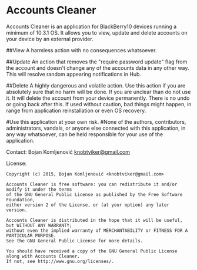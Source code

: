Accounts Cleaner
======

Accounts Cleaner is an application for BlackBerry10 devices running a minimum of 10.3.1 OS.
It allows you to view, update and delete accounts on your device by an external provider.

##View
A harmless action with no consequences whatsoever.

##Update
An action that removes the "require password update" flag from the account and doesn't change any of the accounts data in any other way.
This will resolve random appearing notifications in Hub.

##Delete
A highly dangerous and volatile action. Use this action if you are absolutely sure that no harm will be done. If you are unclear than do not use it.
It will delete the account from your device permanently. There is no undo or going back after this.
If used without caution, bad things might happen, in range from application reinstallation or even OS recovery.

#Use this application at your own risk.
#None of the authors, contributors, administrators, vandals, or anyone else connected with this application, in any way whatsoever, can be held responsible for your use of the application.


Contact: Bojan Komljenović <knobtviker@gmail.com>

License:

	Copyright (c) 2015, Bojan Komljenović <knobtviker@gmail.com>

	Accounts Cleaner is free software: you can redistribute it and/or modify it under the terms 
	of the GNU General Public License as published by the Free Software Foundation, 
	either version 2 of the License, or (at your option) any later version.

	Accounts Cleaner is distributed in the hope that it will be useful, but WITHOUT ANY WARRANTY; 
	without even the implied warranty of MERCHANTABILITY or FITNESS FOR A PARTICULAR PURPOSE. 
	See the GNU General Public License for more details.

	You should have received a copy of the GNU General Public License along with Accounts Cleaner. 
	If not, see http://www.gnu.org/licenses/.